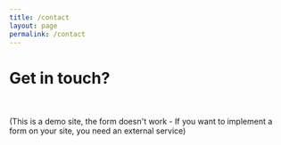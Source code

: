 ```yaml
---
title: /contact
layout: page
permalink: /contact
---
```


# Get in touch?

<br /><br />(This is a demo site, the form doesn't work - If you want to implement a form on your site, you need an external service)
